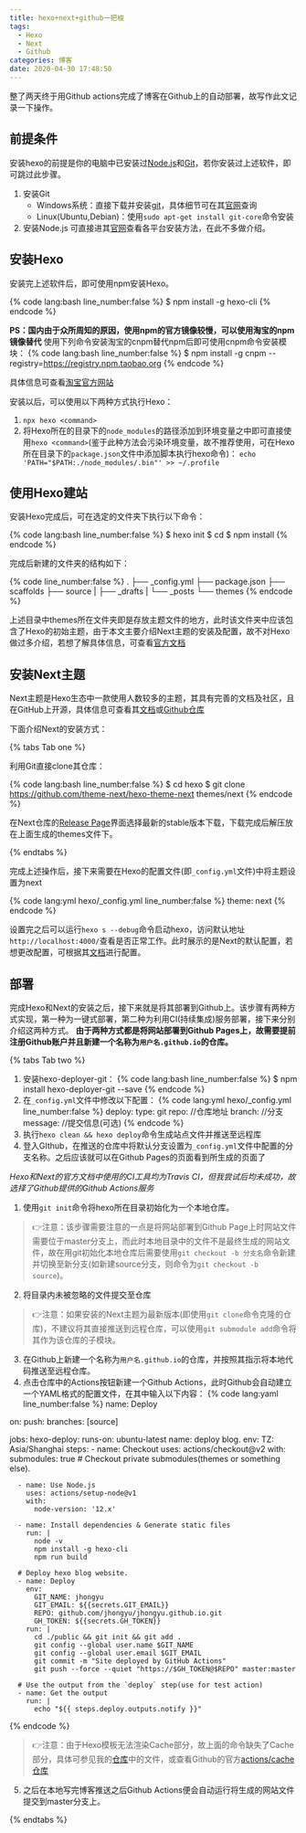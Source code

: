 ```yaml
---
title: hexo+next+github一把梭
tags:
  - Hexo
  - Next
  - Github
categories: 博客
date: 2020-04-30 17:48:50
---
```



整了两天终于用Github actions完成了博客在Github上的自动部署，故写作此文记录一下操作。
<!--more-->

## 前提条件

安装hexo的前提是你的电脑中已安装过[Node.js](nodejs.org)和[Git](git-scm.com)，若你安装过上述软件，即可跳过此步骤。

1. 安装Git
    - Windows系统：直接下载并安装[git](https://git-scm.com/download/win)，具体细节可在其[官网](https://git-scm.com/)查询
    - Linux(Ubuntu,Debian)：使用`sudo apt-get install git-core`命令安装
2. 安装Node.js
    可直接进其[官网](nodejs.org)查看各平台安装方法，在此不多做介绍。

## 安装Hexo

安装完上述软件后，即可使用npm安装Hexo。

{% code lang:bash line_number:false %}
    $ npm install -g hexo-cli
{% endcode %}

**PS：国内由于众所周知的原因，使用npm的官方镜像较慢，可以使用淘宝的npm镜像替代**
使用下列命令安装淘宝的cnpm替代npm后即可使用cnpm命令安装模块：
{% code lang:bash line_number:false %}
    $ npm install -g cnpm --registry=https://registry.npm.taobao.org
{% endcode %}


具体信息可查看[淘宝官方网站](https://developer.aliyun.com/mirror/NPM?from=tnpm)

安装以后，可以使用以下两种方式执行Hexo：

1. `npx hexo <command>`
2. 将Hexo所在的目录下的`node_modules`的路径添加到环境变量之中即可直接使用`hexo <command>`(鉴于此种方法会污染环境变量，故不推荐使用，可在Hexo所在目录下的`package.json`文件中添加脚本执行hexo命令)：
    `echo 'PATH="$PATH:./node_modules/.bin"' >> ~/.profile`

## 使用Hexo建站

安装Hexo完成后，可在选定的文件夹下执行以下命令：

{% code lang:bash line_number:false %}
    $ hexo init <folder>
    $ cd <folder>
    $ npm install
{% endcode %}

完成后新建的文件夹的结构如下：

{% code line_number:false %}
.
├── _config.yml
├── package.json
├── scaffolds
├── source
|   ├── _drafts
|   └── _posts
└── themes
{% endcode %}

上述目录中themes所在文件夹即是存放主题文件的地方，此时该文件夹中应该包含了Hexo的初始主题，由于本文主要介绍Next主题的安装及配置，故不对Hexo做过多介绍，若想了解具体信息，可查看[官方文档](https://hexo.io/zh-cn/docs/)

## 安装Next主题

Next主题是Hexo生态中一款使用人数较多的主题，其具有完善的文档及社区，且在GitHub上开源，具体信息可查看其[文档](https://theme-next.org/docs/getting-started/)或[Github仓库](https://github.com/theme-next/hexo-theme-next)

下面介绍Next的安装方式：

{% tabs Tab one %}
<!-- tab 最新版本@text-width -->
利用Git直接clone其仓库：

{% code lang:bash line_number:false %}
    $ cd hexo
    $ git clone https://github.com/theme-next/hexo-theme-next  themes/next
{% endcode %}

<!-- endtab -->

<!-- tab 稳定版本@text-width -->
在Next仓库的[Release Page](https://github.com/theme-next/hexo-theme-next/releases)界面选择最新的stable版本下载，下载完成后解压放在上面生成的themes文件下。
<!-- endtab -->
{% endtabs %}

完成上述操作后，接下来需要在Hexo的配置文件(即`_config.yml`文件)中将主题设置为next

{% code lang:yml hexo/_config.yml line_number:false %}
    theme: next
{% endcode %}

设置完之后可以运行`hexo s --debug`命令启动hexo，访问默认地址`http://localhost:4000/`查看是否正常工作。此时展示的是Next的默认配置，若想更改配置，可根据其[文档](https://theme-next.org/docs/getting-started/)进行配置。

## 部署

完成Hexo和Next的安装之后，接下来就是将其部署到Github上。该步骤有两种方式实现，第一种为一键式部署，第二种为利用CI(持续集成)服务部署，接下来分别介绍这两种方式。
**由于两种方式都是将网站部署到Github Pages上，故需要提前注册Github账户并且新建一个名称为`用户名.github.io`的仓库。**

{% tabs Tab two %}
<!-- tab 一键式部署@text-width -->
1. 安装hexo-deployer-git：
{% code lang:bash line_number:false %}
$ npm install hexo-deployer-git --save
{% endcode %}
2. 在`_config.yml`文件中修改以下配置：
{% code lang:yml hexo/_config.yml line_number:false %}
deploy:
    type: git
    repo: //仓库地址
    branch: //分支
    message: //提交信息(可选)
{% endcode %}
3. 执行`hexo clean && hexo deploy`命令生成站点文件并推送至远程库
4. 登入GIthub，在推送的仓库中将默认分支设置为`_config.yml`文件中配置的分支名称。之后应该就可以在Github Pages的页面看到所生成的页面了
<!-- endtab -->

<!-- tab 持续集成方式@text-width -->
*Hexo和Next的官方文档中使用的CI工具均为Travis CI，但我尝试后均未成功，故选择了Github提供的Github Actions服务*
1. 使用`git init`命令将hexo所在目录初始化为一个本地仓库。
>👉注意：该步骤需要注意的一点是将网站部署到Github Page上时网站文件需要位于master分支上，而此时本地目录中的文件不是最终生成的网站文件，故在用git初始化本地仓库后需要使用`git checkout -b 分支名`命令新建并切换至新分支(如新建source分支，则命令为`git checkout -b source`)。
2. 将目录内未被忽略的文件提交至仓库
>👉注意：如果安装的Next主题为最新版本(即使用`git clone`命令克隆的仓库)，不建议将其直接推送到远程仓库，可以使用`git submodule add`命令将其作为该仓库的子模块。
3. 在Github上新建一个名称为`用户名.github.io`的仓库，并按照其指示将本地代码推送至远程仓库。
4. 点击仓库中的Actions按钮新建一个Github Actions，此时Github会自动建立一个YAML格式的配置文件，在其中输入以下内容：
{% code lang:yaml line_number:false %}
name: Deploy

on:
    push:
     branches: [source]

jobs:
  hexo-deploy:
    runs-on: ubuntu-latest
    name: deploy blog.
    env:
      TZ: Asia/Shanghai
    steps:
      - name: Checkout
        uses: actions/checkout@v2
        with:
          submodules: true # Checkout private submodules(themes or something else).

      - name: Use Node.js
        uses: actions/setup-node@v1
        with:
          node-version: '12.x'

      - name: Install dependencies & Generate static files
        run: |
          node -v
          npm install -g hexo-cli
          npm run build

      # Deploy hexo blog website.
      - name: Deploy
        env:
          GIT_NAME: jhongyu
          GIT_EMAIL: ${{secrets.GIT_EMAIL}}
          REPO: github.com/jhongyu/jhongyu.github.io.git
          GH_TOKEN: ${{secrets.GH_TOKEN}}
        run: |
          cd ./public && git init && git add .
          git config --global user.name $GIT_NAME
          git config --global user.email $GIT_EMAIL
          git commit -m "Site deployed by GitHub Actions"
          git push --force --quiet "https://$GH_TOKEN@$REPO" master:master

      # Use the output from the `deploy` step(use for test action)
      - name: Get the output
        run: |
          echo "${{ steps.deploy.outputs.notify }}"

{% endcode %}
>👉注意：由于Hexo模板无法渲染Cache部分，故上面的命令缺失了Cache部分，具体可参见我的[仓库](https://github.com/jhongyu/jhongyu.github.io/blob/source/.github/workflows/develop.yml)中的文件，或查看Github的官方[actions/cache仓库](https://github.com/actions/cache)
5. 之后在本地写完博客推送之后Github Actions便会自动运行将生成的网站文件提交到master分支上。
<!-- endtab -->
{% endtabs %}
